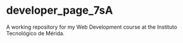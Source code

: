 # developer_page_7sA
A working repository for my Web Development course at the Instituto Tecnológico de Mérida.
